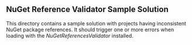 ## NuGet Reference Validator Sample Solution

This directory contains a sample solution with projects having inconsistent NuGet package references. It should trigger one or more errors when loading with the *NuGetReferencesValidator* installed.